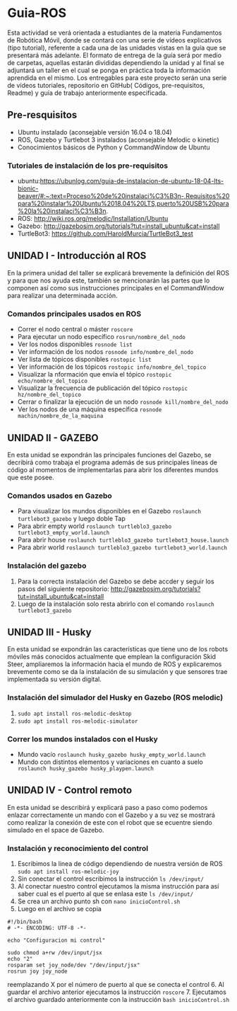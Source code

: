 # Guia-ROS
Esta actividad se verá orientada a estudiantes de la materia Fundamentos de Robótica Móvil, donde se contará con una serie de vídeos explicativos (tipo tutorial), referente a cada una de las unidades vistas en la guía que se presentará más adelante. El formato de entrega de la guía será por medio de carpetas, aquellas estarán divididas dependiendo la unidad y al final se adjuntará un taller en el cual se ponga en práctica toda la información aprendida en el mismo. Los entregables para este proyecto serán una serie de vídeos tutoriales, repositorio en GitHub( Códigos, pre-requisitos, Readme) y guía de trabajo anteriormente especificada.

## Pre-resquisitos
- Ubuntu instalado (aconsejable versión 16.04 o 18.04)
- ROS, Gazebo y Turtlebot 3 instalados (aconsejable Melodic o kinetic)
- Conocimientos básicos de Python y CommandWindow de Ubuntu

### Tutoriales de instalación de los pre-requisitos
- ubuntu:https://ubunlog.com/guia-de-instalacion-de-ubuntu-18-04-lts-bionic-beaver/#:~:text=Proceso%20de%20instalaci%C3%B3n-,Requisitos%20para%20instalar%20Ubuntu%2018.04%20LTS,puerto%20USB%20para%20la%20instalaci%C3%B3n.
- ROS: http://wiki.ros.org/melodic/Installation/Ubuntu
- Gazebo: http://gazebosim.org/tutorials?tut=install_ubuntu&cat=install
- TurtleBot3: https://github.com/HaroldMurcia/TurtleBot3_test

## UNIDAD I - Introducción al ROS
En la primera unidad del taller se explicará brevemente la definición del ROS y para que nos ayuda este, también se mencionarán las partes que lo componen así como sus instrucciones principales en el CommandWindow para realizar una determinada acción.
### Comandos principales usados en ROS
- Correr el nodo central o máster `roscore`
- Para ejecutar un nodo específico `rosrun/nombre_del_nodo`
- Ver los nodos disponibles `rosnode list`
- Ver información de los nodos `rosnode info/nombre_del_nodo`
- Ver lista de tópicos disponibles `rostopic list`
- Ver información de los tópicos `rostopic info/nombre_del_topico`
- Visualizar la nformación que envía el tópico `rostopic echo/nombre_del_topico`
- Visualizar la frecuencia de publicación del tópico `rostopic hz/nombre_del_topico`
- Cerrar o finalizar la ejecución de un nodo `rosnode kill/nombre_del_nodo`
- Ver los nodos de una máquina específica `rosnode machin/nombre_de_la_maquina`

## UNIDAD II - GAZEBO
En esta unidad se expondrán las principales funciones del Gazebo, se decribirá como trabaja el programa además de sus principales líneas de código al momentos de implementarlas para abrir los diferentes mundos que este posee.
### Comandos usados en Gazebo
- Para visualizar los mundos disponibles en el Gazebo `roslaunch turtlebot3_gazebo` y luego doble Tap
- Para abrir empty world `roslaunch turtleblo3_gazebo turtlebot3_empty_world.launch`
- Para abrir house `roslaunch turtleblo3_gazebo turtlebot3_house.launch`
- Para abrir world `roslaunch turtleblo3_gazebo turtlebot3_world.launch`
### Instalación del gazebo
1. Para la correcta instalación del Gazebo se debe accder y seguir los pasos del siguiente repositorio: http://gazebosim.org/tutorials?tut=install_ubuntu&cat=install
2. Luego de la instalación solo resta abrirlo con el comando `roslaunch turtlebot3_gazebo`

## UNIDAD III - Husky
En esta unidad se expondrán las características que tiene uno de los robots móviles más conocidos actualmente que emplean la configuración Skid Steer, ampliaremos la información hacia el mundo de ROS y explicaremos brevemente como se da la instalación de su simulación y que sensores trae implementada su versión digital.
### Instalación del simulador del Husky en Gazebo (ROS melodic)
1. `sudo apt install ros-melodic-desktop`
2. `sudo apt install ros-melodic-simulator`
### Correr los mundos instalados con el Husky
- Mundo vacío `roslaunch husky_gazebo husky_empty_world.launch`
- Mundo con distintos elementos y variaciones en cuanto a suelo ` roslaunch husky_gazebo husky_playpen.launch`
## UNIDAD IV - Control remoto
En esta unidad se describirá y explicará paso a paso como podemos enlazar correctamente un mando con el Gazebo y a su vez se mostrará como realizar la conexión de este con el robot que se ecuentre siendo simulado en el space de Gazebo.
### Instalación y reconocimiento del control
1. Escribimos la linea de código dependiendo de nuestra versión de ROS `sudo apt install ros-melodic-joy`
2. Sin conectar el control escribimos la instrucción `ls /dev/input/`
3. Al conectar nuestro control ejecutamos la misma instrucción para así saber cual es el puerto al que se enlasa este `ls /dev/input/`
4. Se crea un archivo punto sh con `nano inicioControl.sh`
5. Luego en el archivo se copia
```
#!/bin/bash
# -*- ENCODING: UTF-8 -*-

echo "Configuracion mi control"

sudo chmod a+rw /dev/input/jsx
echo "2"
rosparam set joy_node/dev "/dev/input/jsx"
rosrun joy joy_node
```
reemplazando X por el número de puerto al que se conecta el control
6. Al guardar el archivo anterior ejecutamos la instrucción `roscore`
7. Ejecutamos el archivo guardado anteriormente con la instrucción `bash inicioControl.sh`
